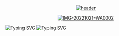 <div align="center" dir="auto">

<p dir="auto"><a target="_blank" rel="noopener noreferrer" href="https://capsule-render.vercel.app/api?type=waving&amp;color=random&amp;text=Hi,%20I'm%20Black%20Alpha&amp;desc=Welcome%20To%20My%20Profile&amp;animation=twinkling&amp;fontSize=40&amp;fontAlign=50&amp;fontAlignY=20&amp;descSize=20&amp;descAlign=50&amp;height=180&amp;descAlignY=45"><img src="https://capsule-render.vercel.app/api?type=waving&amp;color=random&amp;text=Hi,%20I'm%20OMINDU%20ANJANA&amp;desc=Welcome%20To%20My%20Profile&amp;animation=twinkling&amp;fontSize=40&amp;fontAlign=50&amp;fontAlignY=20&amp;descSize=20&amp;descAlign=50&amp;height=180&amp;descAlignY=45" alt="header" data-canonical-src="https://capsule-render.vercel.app/api?type=waving&amp;color=random&amp;text=Hi,%20I'm%20Black%20Amda&amp;desc=Welcome%20To%20My%20Profile&amp;animation=twinkling&amp;fontSize=40&amp;fontAlign=50&amp;fontAlignY=20&amp;descSize=20&amp;descAlign=50&amp;height=180&amp;descAlignY=45" style="max-width: 100%;"></a></p>

 </div>
<div align="center" dir="auto">
<a href="https://github.com/OminduAnjane/OminduAnjane"><img src="https://i.ibb.co/kgTXg0F/IMG-20221021-WA0002.jpg" alt="IMG-20221021-WA0002" border="0"></a>
 </div>


<!---
OminduAnjane/OminduAnjane is a ✨ special ✨ repository because its `README.md` (this file) appears on your GitHub profile.
You can click the Preview link to take a look at your changes.
--->
 [![Typing SVG](https://readme-typing-svg.herokuapp.com?font=Fira+Code&pause=1000&color=3029F7&width=435&lines=OUR+TEAM)](https://git.io/typing-svg)
[![Typing SVG](https://readme-typing-svg.herokuapp.com?font=Fira+Code&size=16&pause=1000&color=97F740&width=435&lines=Omindu+Anjana;Kavindu;Ravindu;Rasanja)](https://git.io/typing-svg)
